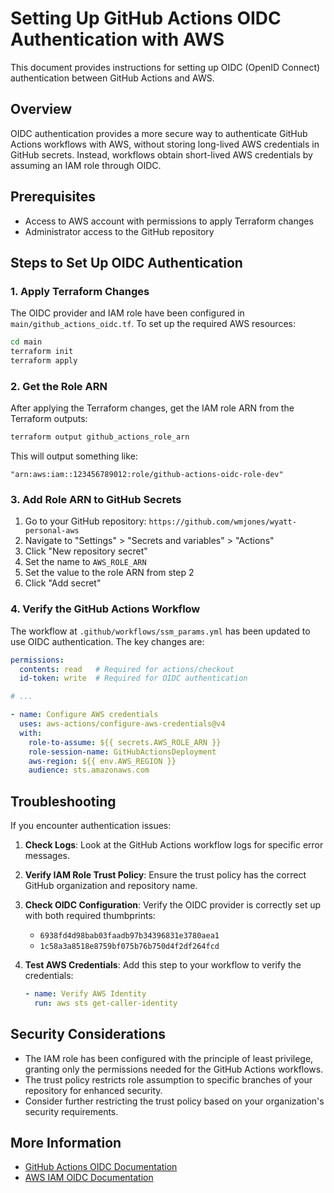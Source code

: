 # Setting Up GitHub Actions OIDC Authentication with AWS

This document provides instructions for setting up OIDC (OpenID Connect) authentication between GitHub Actions and AWS.

## Overview

OIDC authentication provides a more secure way to authenticate GitHub Actions workflows with AWS, without storing long-lived AWS credentials in GitHub secrets. Instead, workflows obtain short-lived AWS credentials by assuming an IAM role through OIDC.

## Prerequisites

- Access to AWS account with permissions to apply Terraform changes
- Administrator access to the GitHub repository

## Steps to Set Up OIDC Authentication

### 1. Apply Terraform Changes

The OIDC provider and IAM role have been configured in `main/github_actions_oidc.tf`. To set up the required AWS resources:

```bash
cd main
terraform init
terraform apply
```

### 2. Get the Role ARN

After applying the Terraform changes, get the IAM role ARN from the Terraform outputs:

```bash
terraform output github_actions_role_arn
```

This will output something like:
```
"arn:aws:iam::123456789012:role/github-actions-oidc-role-dev"
```

### 3. Add Role ARN to GitHub Secrets

1. Go to your GitHub repository: `https://github.com/wmjones/wyatt-personal-aws`
2. Navigate to "Settings" > "Secrets and variables" > "Actions"
3. Click "New repository secret"
4. Set the name to `AWS_ROLE_ARN`
5. Set the value to the role ARN from step 2
6. Click "Add secret"

### 4. Verify the GitHub Actions Workflow

The workflow at `.github/workflows/ssm_params.yml` has been updated to use OIDC authentication. The key changes are:

```yaml
permissions:
  contents: read   # Required for actions/checkout
  id-token: write  # Required for OIDC authentication

# ...

- name: Configure AWS credentials
  uses: aws-actions/configure-aws-credentials@v4
  with:
    role-to-assume: ${{ secrets.AWS_ROLE_ARN }}
    role-session-name: GitHubActionsDeployment
    aws-region: ${{ env.AWS_REGION }}
    audience: sts.amazonaws.com
```

## Troubleshooting

If you encounter authentication issues:

1. **Check Logs**: Look at the GitHub Actions workflow logs for specific error messages.

2. **Verify IAM Role Trust Policy**: Ensure the trust policy has the correct GitHub organization and repository name.

3. **Check OIDC Configuration**: Verify the OIDC provider is correctly set up with both required thumbprints:
   - `6938fd4d98bab03faadb97b34396831e3780aea1`
   - `1c58a3a8518e8759bf075b76b750d4f2df264fcd`

4. **Test AWS Credentials**: Add this step to your workflow to verify the credentials:
   ```yaml
   - name: Verify AWS Identity
     run: aws sts get-caller-identity
   ```

## Security Considerations

- The IAM role has been configured with the principle of least privilege, granting only the permissions needed for the GitHub Actions workflows.
- The trust policy restricts role assumption to specific branches of your repository for enhanced security.
- Consider further restricting the trust policy based on your organization's security requirements.

## More Information

- [GitHub Actions OIDC Documentation](https://docs.github.com/en/actions/deployment/security-hardening-your-deployments/configuring-openid-connect-in-amazon-web-services)
- [AWS IAM OIDC Documentation](https://docs.aws.amazon.com/IAM/latest/UserGuide/id_roles_providers_create_oidc.html)
